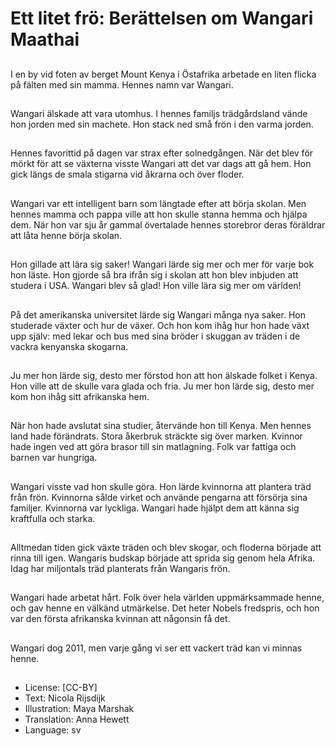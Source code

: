 # Ett litet frö: Berättelsen om Wangari Maathai

##
I en by vid foten av berget Mount Kenya i Östafrika arbetade en liten flicka på fälten med sin mamma. Hennes namn var Wangari.

##
Wangari älskade att vara utomhus. I hennes familjs trädgårdsland vände hon jorden med sin machete. Hon stack ned små frön i den varma jorden.

##
Hennes favorittid på dagen var strax efter solnedgången. När det blev för mörkt för att se växterna visste Wangari att det var dags att gå hem. Hon gick längs de smala stigarna vid åkrarna och över floder.

##
Wangari var ett intelligent barn som längtade efter att börja skolan. Men hennes mamma och pappa ville att hon skulle stanna hemma och hjälpa dem. När hon var sju år gammal övertalade hennes storebror deras föräldrar att låta henne börja skolan.

##
Hon gillade att lära sig saker! Wangari lärde sig mer och mer för varje bok hon läste. Hon gjorde så bra ifrån sig i skolan att hon blev inbjuden att studera i USA. Wangari blev så glad! Hon ville lära sig mer om världen!

##
På det amerikanska universitet lärde sig Wangari många nya saker. Hon studerade växter och hur de växer. Och hon kom ihåg hur hon hade växt upp själv: med lekar och bus med sina bröder i skuggan av träden i de vackra kenyanska skogarna.

##
Ju mer hon lärde sig, desto mer förstod hon att hon älskade folket i Kenya. Hon ville att de skulle vara glada och fria. Ju mer hon lärde sig, desto mer kom hon ihåg sitt afrikanska hem.

##
När hon hade avslutat sina studier, återvände hon till Kenya. Men hennes land hade förändrats. Stora åkerbruk sträckte sig över marken. Kvinnor hade ingen ved att göra brasor till sin matlagning. Folk var fattiga och barnen var hungriga.

##
Wangari visste vad hon skulle göra. Hon lärde kvinnorna att plantera träd från frön. Kvinnorna sålde virket och använde pengarna att försörja sina familjer. Kvinnorna var lyckliga. Wangari hade hjälpt dem att känna sig kraftfulla och starka.

##
Alltmedan tiden gick växte träden och blev skogar, och floderna började att rinna till igen. Wangaris budskap började att sprida sig genom hela Afrika. Idag har miljontals träd planterats från Wangaris frön.

##
Wangari hade arbetat hårt. Folk över hela världen uppmärksammade henne, och gav henne en välkänd utmärkelse. Det heter Nobels fredspris, och hon var den första afrikanska kvinnan att någonsin få det.

##
Wangari dog 2011, men varje gång vi ser ett vackert träd kan vi minnas henne.

##
* License: [CC-BY]
* Text: Nicola Rijsdijk
* Illustration: Maya Marshak
* Translation: Anna Hewett
* Language: sv
